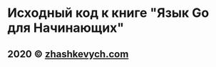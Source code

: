# Исходный код к книге "Язык Go для Начинающих"

## 2020 © <a href="https://zhashkevych.com/">zhashkevych.com</a>
